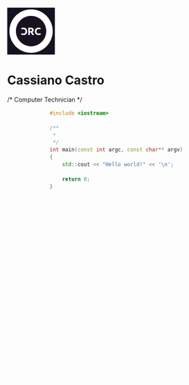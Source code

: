 <link rel="stylesheet" type="text/css" href="https://fonts.googleapis.com/icon?family=Material+Icons">

<style>
/* #region layout */

:root
{
    font-family: "Ubuntu", sans-serif;
}

body > div
{
    background: #181220;

    align-items: center;
    display: flex;
    flex-flow: column nowrap;
}

header
{
    height: 30vh;
}

header + *
{
    height: 50vh;
}

footer
{
    height: 20vh;
}

/* #endregion layout */

/* #region header */

header > :only-child
{
    align-items: center;
    display: flex;
    justify-content: center;

    color: white;

    height: 100%;
}

/* #endregion pre */

/* #region footer */

footer > :only-child
{
    align-items: center;
    display: flex;
    justify-content: center;

    height: 100%;
}

footer :any-link
{
    color: white;

    align-items: center;
    display: flex;
    flex-flow: column nowrap;
    gap: 10px;

    text-decoration: none;
}

/* #endregion footer */
</style>

![Logo](./logo.png)

# Cassiano Castro

/* Computer Technician */

```c++
#include <iostream>

/**
 *
 */
int main(const int argc, const char** argv)
{
    std::cout << "Hello world!" << '\n';

    return 0;
}
```

<footer>
    <div>
    <a href="mailto:development.castro@gmail.com">
        <span class="material-icons md-24">mail</span>
        <span>development.castro@gmail.com</span>
    </a>
    </div>
</footer>

<!-- ### Hi there 👋 -->
<!--
**cassianocastro/cassianocastro** is a ✨ _special_ ✨ repository because its `README.md` (this file) appears on your GitHub profile.

Here are some ideas to get you started:

- 🔭 I’m currently working on ...
- 🌱 I’m currently learning ...
- 👯 I’m looking to collaborate on ...
- 🤔 I’m looking for help with ...
- 💬 Ask me about ...
- 📫 How to reach me: ...
- 😄 Pronouns: ...
- ⚡ Fun fact: ...
-->
